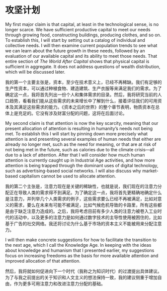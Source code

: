 # 攻坚计划 

My first major claim is that capital, at least in the technological sense, is no longer scarce. We have sufficient productive capital to meet our needs through growing food, constructing buildings, producing clothes, and so on. To establish this, I will start by setting out a catalog of individual and collective needs. I will then examine current population trends to see what we can learn about the future growth in these needs, followed by an evaluation of our available capital and its ability to meet those needs. That entire section of *The World After Capital* shows that physical capital is sufficient in aggregate. It does not address questions of wealth distribution, which will be discussed later.

我的第一个主要主张是，资本，至少在技术意义上，已经不再稀缺。我们有足够的生产性资本，可以通过种植食物、建造建筑、生产衣服等来满足我们的需求。为了确定这一点，我将首先列出一份个人和集体需求的目录。然后，我将研究当前的人口趋势，看看我们能从这些需求的未来增长中了解到什么，接着评估我们的可用资本及其满足这些需求的能力。《资本之后的世界》的整个章节表明，物质资本在总体上是充足的。它没有涉及财富分配的问题，这将在后面讨论。

My second claim is that attention is now the key scarcity, meaning that our present allocation of attention is resulting in humanity’s needs not being met. To establish this I will start by pinning down more precisely what attention is and presenting several examples of human needs that either are already no longer met, such as the need for meaning, or that are at risk of not being met in the future, such as calories due to the climate crisis—all due to a lack of attention. After that I will consider how much human attention is currently caught up in Industrial Age activities, and how more attention is being trapped through the dominant uses of digital technology, such as advertising-based social networks. I will also discuss why market-based capitalism cannot be used to allocate attention.

我的第二个主张是，注意力现在是关键的稀缺性，也就是说，我们现在的注意力分配正在导致人类的需求得不到满足。为了确定这一点，我将首先更精确地确定什么是注意力，并列举几个人类需求的例子，这些需求要么已经不再被满足，比如对意义的需求，要么在未来有可能不被满足，比如气候危机导致的卡路里，所有这些都是由于缺乏注意力造成的。之后，我将考虑目前有多少人类的注意力被卷入工业时代的活动中，以及更多的注意力是如何通过数字技术的主导性使用被困住的，比如基于广告的社交网络。我还将讨论为什么基于市场的资本主义不能被用来分配注意力。

I will then make concrete suggestions for how to facilitate the transition to the next age, which I call the Knowledge Age. In keeping with the ideas about knowledge and humanism that I presented earlier, my suggestions focus on increasing freedoms as the basis for more available attention and improved allocation of that attention.

然后，我将就如何促进向下一个时代（我称之为知识时代）的过渡提出具体建议。为了与我之前提出的关于知识和人文主义的想法保持一致，我的建议侧重于增加自由，作为更多可用注意力和改进注意力分配的基础。